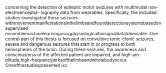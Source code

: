 concerning the detection of epileptic motor seizures with multimodal non-electroencepha-
lography data from wearables. Specifically, the included studies investigated those seizures
withmovementmanifestationsinthelimbsandfounddetectionsystemsbasedonsupervised
ensemblemachinelearningusingphysiologicalbiosignaldatatobeviable.
One central part of this thesis is focused on convulsive tonic-clonic seizures, severe and
dangerous seizures that start in or progress to both hemispheres of the brain. During these
seizures, the awareness and consciousness of the affected patient are impaired, and high-am-
plitude,high-frequencyjerksofthelimbsandwholebodyoccur. Oneofthestudiespresented
ixx